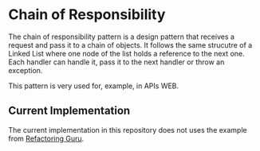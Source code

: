 # Chain of Responsibility
The chain of responsibility pattern is a design pattern that receives a request and pass it to a chain of objects. It follows the same strucutre of a Linked List where one node of the list holds a reference to the next one. Each handler can handle it, pass it to the next handler or throw an exception.

This pattern is very used for, example, in APIs WEB.

## Current Implementation
The current implementation in this repository does not uses the example from [Refactoring Guru](http://refactoring.guru/design-patterns/factory-method).